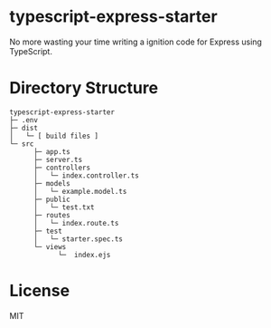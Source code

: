 # typescript-express-starter

No more wasting your time writing a ignition code for Express using TypeScript.

# Directory Structure

```
typescript-express-starter
├─ .env
├─ dist
│   └─ [ build files ]
└─ src
      ├─ app.ts
      ├─ server.ts
      ├─ controllers
      │   └─ index.controller.ts
      ├─ models
      │   └─ example.model.ts
      ├─ public
      │   └─ test.txt
      ├─ routes
      │   └─ index.route.ts
      ├─ test
      │   └─ starter.spec.ts
      └─ views
            └─  index.ejs
```

# License

MIT
